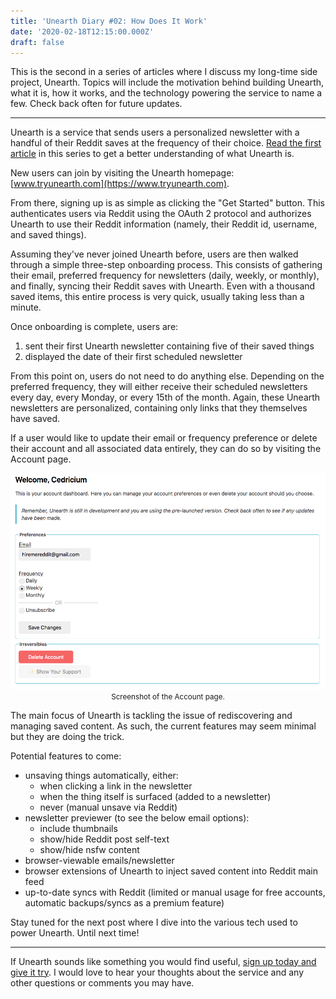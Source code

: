 ```yaml
---
title: 'Unearth Diary #02: How Does It Work'
date: '2020-02-18T12:15:00.000Z'
draft: false
---
```


This is the second in a series of articles where I discuss my long-time side
project, Unearth. Topics will include the motivation behind building Unearth,
what it is, how it works, and the technology powering the service to name a few.
Check back often for future updates.

---

Unearth is a service that sends users a personalized newsletter with a handful
of their Reddit saves at the frequency of their choice.
[Read the first article](../unearth-diary-01-what-is-it)
in this series to get a better understanding of what Unearth is.

New users can join by visiting the Unearth homepage:
[www.tryunearth.com](https://www.tryunearth.com).

From there, signing up is as simple as clicking the "Get Started" button. This
authenticates users via Reddit using the OAuth 2 protocol and authorizes Unearth
to use their Reddit information (namely, their Reddit id, username, and saved
things).

Assuming they've never joined Unearth before, users are then walked through a
simple three-step onboarding process. This consists of gathering their email,
preferred frequency for newsletters (daily, weekly, or monthly), and finally,
syncing their Reddit saves with Unearth. Even with a thousand saved items, this
entire process is very quick, usually taking less than a minute.

Once onboarding is complete, users are:

1. sent their first Unearth newsletter containing five of their saved things
2. displayed the date of their first scheduled newsletter

From this point on, users do not need to do anything else. Depending on the
preferred frequency, they will either receive their scheduled newsletters every
day, every Monday, or every 15th of the month. Again, these Unearth newsletters
are personalized, containing only links that they themselves have saved.

If a user would like to update their email or frequency preference or delete
their account and all associated data entirely, they can do so by visiting the
Account page.

<div>
    <img src="./account-page.png" alt="Example Unearth Account page" />
  <center>
    <small>Screenshot of the Account page.</small>
  </center>
</div>

The main focus of Unearth is tackling the issue of rediscovering and managing
saved content. As such, the current features may seem minimal but they are doing
the trick.

Potential features to come:

- unsaving things automatically, either:
  - when clicking a link in the newsletter
  - when the thing itself is surfaced (added to a newsletter)
  - never (manual unsave via Reddit)
- newsletter previewer (to see the below email options):
  - include thumbnails
  - show/hide Reddit post self-text
  - show/hide nsfw content
- browser-viewable emails/newsletter
- browser extensions of Unearth to inject saved content into Reddit main feed
- up-to-date syncs with Reddit (limited or manual usage for free accounts,
  automatic backups/syncs as a premium feature)

Stay tuned for the next post where I dive into the various tech used to power
Unearth. Until next time!

---

If Unearth sounds like something you would find useful,
[sign up today and give it try](https://www.tryunearth.com/). I would love to
hear your thoughts about the service and any other questions or comments you may
have.
